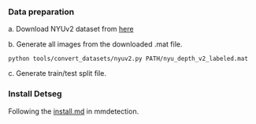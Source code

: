 ### Data preparation 
a. Download NYUv2 dataset from [here](https://cs.nyu.edu/~silberman/datasets/nyu_depth_v2.html)

b. Generate all images from the downloaded .mat file.

```shell 
python tools/convert_datasets/nyuv2.py PATH/nyu_depth_v2_labeled.mat
```

c. Generate train/test split file.

### Install Detseg 
Following the [install.md](https://github.com/open-mmlab/mmdetection/blob/master/docs/INSTALL.md) in mmdetection.
